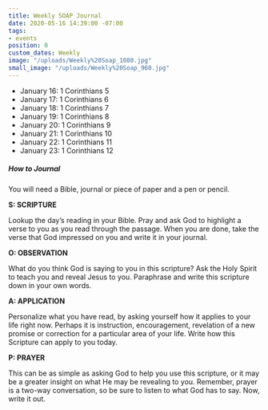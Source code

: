 ```yaml
---
title: Weekly SOAP Journal
date: 2020-05-16 14:39:00 -07:00
tags:
- events
position: 0
custom_dates: Weekly
image: "/uploads/Weekly%20Soap_1080.jpg"
small_image: "/uploads/Weekly%20Soap_960.jpg"
---
```


* January 16: 1 Corinthians 5
* January 17: 1 Corinthians 6
* January 18: 1 Corinthians 7
* January 19: 1 Corinthians 8
* January 20: 1 Corinthians 9
* January 21: 1 Corinthians 10
* January 22: 1 Corinthians 11
* January 23: 1 Corinthians 12

##### How to Journal

You will need a Bible, journal or piece of paper and a pen or pencil.

**S: SCRIPTURE**

Lookup the day’s reading in your Bible. Pray and ask God to highlight a verse to you as you read through the passage. When you are done, take the verse that God impressed on you and write it in your journal.

**O: OBSERVATION**

What do you think God is saying to you in this scripture? Ask the Holy Spirit to teach you and reveal Jesus to you. Paraphrase and write this scripture down in your own words.

**A: APPLICATION**

Personalize what you have read, by asking yourself how it applies to your life right now. Perhaps it is instruction, encouragement, revelation of a new promise or correction for a particular area of your life. Write how this Scripture can apply to you today.

**P: PRAYER**

This can be as simple as asking God to help you use this scripture, or it may be a greater insight on what He may be revealing to you. Remember, prayer is a two-way conversation, so be sure to listen to what God has to say. Now, write it out.